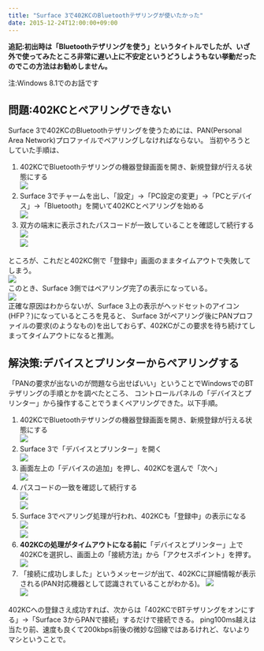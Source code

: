 ```yaml
---
title: "Surface 3で402KCのBluetoothテザリングが使いたかった"
date: 2015-12-24T12:00:00+09:00
---
```


**追記:初出時は「Bluetoothテザリングを使う」というタイトルでしたが、いざ外で使ってみたところ非常に遅い上に不安定というどうしようもない挙動だったのでこの方法はお勧めしません。**

注:Windows 8.1でのお話です

問題:402KCとペアリングできない
----

Surface 3で402KCのBluetoothテザリングを使うためには、PAN(Personal Area Network)プロファイルでペアリングしなければならない。
当初やろうとしていた手順は、

1. 402KCでBluetoothテザリングの機器登録画面を開き、新規登録が行える状態にする  
![](/images/2015-12-24-tethering-surface3-with-402kc/402kc-ready.jpg)  
2. Surface 3でチャームを出し、「設定」→「PC設定の変更」→「PCとデバイス」→「Bluetooth」を開いて402KCとペアリングを始める  
![](/images/2015-12-24-tethering-surface3-with-402kc/metro-ready.png)  
3. 双方の端末に表示されたパスコードが一致していることを確認して続行する  
![](/images/2015-12-24-tethering-surface3-with-402kc/metro-pairing.png)  
![](/images/2015-12-24-tethering-surface3-with-402kc/402kc-pairing.jpg)

ところが、これだと402KC側で「登録中」画面のままタイムアウトで失敗してしまう。  
![](/images/2015-12-24-tethering-surface3-with-402kc/402kc-failed.jpg)  
このとき、Surface 3側ではペアリング完了の表示になっている。  
![](/images/2015-12-24-tethering-surface3-with-402kc/metro-success.png)  
正確な原因はわからないが、Surface 3上の表示がヘッドセットのアイコン(HFP？)になっているところを見ると、
Surface 3がペアリング後にPANプロファイルの要求(のようなもの)を出しておらず、402KCがこの要求を待ち続けてしまってタイムアウトになると推測。

解決策:デバイスとプリンターからペアリングする
----

「PANの要求が出ないのが問題なら出せばいい」ということでWindowsでのBTテザリングの手順とかを調べたところ、
コントロールパネルの「デバイスとプリンター」から操作することでうまくペアリングできた。以下手順。

1. 402KCでBluetoothテザリングの機器登録画面を開き、新規登録が行える状態にする  
![](/images/2015-12-24-tethering-surface3-with-402kc/402kc-ready.jpg)  
2. Surface 3で「デバイスとプリンター」を開く  
![](/images/2015-12-24-tethering-surface3-with-402kc/win-devlist.png)  
3. 画面左上の「デバイスの追加」を押し、402KCを選んで「次へ」  
![](/images/2015-12-24-tethering-surface3-with-402kc/win-devselect.png)  
4. パスコードの一致を確認して続行する  
![](/images/2015-12-24-tethering-surface3-with-402kc/win-pairing.png)  
![](/images/2015-12-24-tethering-surface3-with-402kc/402kc-pairing.jpg)  
5. Surface 3でペアリング処理が行われ、402KCも「登録中」の表示になる  
![](/images/2015-12-24-tethering-surface3-with-402kc/win-success.png)  
![](/images/2015-12-24-tethering-surface3-with-402kc/402kc-processing.jpg)  
6. **402KCの処理がタイムアウトになる前に**「デバイスとプリンター」上で402KCを選択し、画面上の「接続方法」から「アクセスポイント」を押す。  
![](/images/2015-12-24-tethering-surface3-with-402kc/win-pan-enable.png)  
7. 「接続に成功しました」というメッセージが出て、402KCに詳細情報が表示される(PAN対応機器として認識されていることがわかる)。
![](/images/2015-12-24-tethering-surface3-with-402kc/win-pan-success.png)  
![](/images/2015-12-24-tethering-surface3-with-402kc/402kc-success.jpg)  

402KCへの登録さえ成功すれば、次からは「402KCでBTテザリングをオンにする」→「Surface 3からPANで接続」するだけで接続できる。
ping100ms越えは当たり前、速度も良くて200kbps前後の微妙な回線ではあるけれど、ないよりマシということで。
